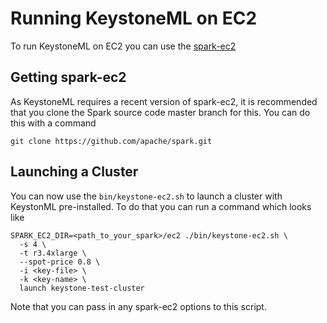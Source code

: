 # Running KeystoneML on EC2

To run KeystoneML on EC2 you can use the
[spark-ec2](http://spark.apache.org/docs/latest/ec2-scripts.html)

## Getting spark-ec2

As KeystoneML requires a recent version of spark-ec2, it is recommended that you clone
the Spark source code master branch for this. You can do this with a command
```
git clone https://github.com/apache/spark.git
``` 

## Launching a Cluster

You can now use the `bin/keystone-ec2.sh` to launch a cluster with KeystonML pre-installed.
To do that you can run a command which looks like 

```
SPARK_EC2_DIR=<path_to_your_spark>/ec2 ./bin/keystone-ec2.sh \
  -s 4 \
  -t r3.4xlarge \
  --spot-price 0.8 \
  -i <key-file> \
  -k <key-name> \
  launch keystone-test-cluster
```

Note that you can pass in any spark-ec2 options to this script.
